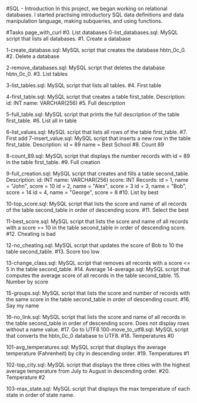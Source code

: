 #SQL - Introduction In this project, we began working on relational databases. I started practising introductory SQL data definitions and data manipulation language, making subqueries, and using functions.

#Tasks page_with_curl #0. List databases
0-list_databases.sql: MySQL script that lists all databases. #1. Create a database

1-create_database.sql: MySQL script that creates the database hbtn_0c_0. #2. Delete a database

2-remove_databases.sql: MySQL script that deletes the database hbtn_0c_0. #3. List tables

3-list_tables.sql: MySQL script that lists all tables. #4. First table

4-first_table.sql: MySQL script that creates a table first_table. Description: id: INT name: VARCHAR(256) #5. Full description

5-full_table.sql: MySQL script that prints the full description of the table first_table. #6. List all in table

6-list_values.sql: MySQL script that lists all rows of the table first_table. #7. First add
7-insert_value.sql: MySQL script that inserts a new row in the table first_table. Description: id = 89 name = Best School #8. Count 89

8-count_89.sql: MySQL script that displays the number records with id = 89 in the table first_table. #9. Full creation

9-full_creation.sql: MySQL script that creates and fills a table second_table. Description: id: INT name: VARCHAR(256) score: INT Records: id = 1, name = "John", score = 10 id = 2, name = "Alex", score = 3 id = 3, name = "Bob", score = 14 id = 4, name = "George", score = 8 #10. List by best

10-top_score.sql: MySQL script that lists the score and name of all records of the table second_table in order of descending score. #11. Select the best

11-best_score.sql: MySQL script that lists the score and name of all records with a score >= 10 in the table second_table in order of descending score. #12. Cheating is bad

12-no_cheating.sql: MySQL script that updates the score of Bob to 10 the table second_table. #13. Score too low

13-change_class.sql: MySQL script that removes all records with a score <= 5 in the table second_table. #14. Average
14-average.sql: MySQL script that computes the average score of all records in the table second_table. 15. Number by score

15-groups.sql: MySQL script that lists the score and number of records with the same score in the table second_table in order of descending count. #16. Say my name

16-no_link.sql: MySQL script that lists the score and name of all records in the table second_table in order of descending score. Does not display rows without a name value. #17. Go to UTF8
100-move_to_utf8.sql: MySQL script that converts the hbtn_0c_0 database to UTF8. #18. Temperatures #0

101-avg_temperatures.sql: MySQL script that displays the average temperature (Fahrenheit) by city in descending order. #19. Temperatures #1

102-top_city.sql: MySQL script that displays the three cities with the highest average temperature from July to August in descending order. #20. Temperature #2

103-max_state.sql: MySQL script that displays the max temperature of each state in order of state name.
